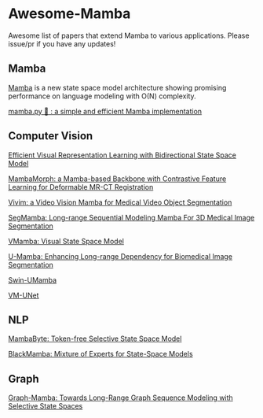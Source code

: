 # Awesome-Mamba
Awesome list of papers that extend Mamba to various applications.
Please issue/pr if you have any updates!
## Mamba
[Mamba](https://github.com/state-spaces/mamba) is a new state space model architecture showing promising performance on language modeling with O(N) complexity.

[mamba.py 🐍 : a simple and efficient Mamba implementation](https://github.com/alxndrTL/mamba.py)

## Computer Vision

[Efficient Visual Representation Learning with Bidirectional State Space Model](https://github.com/hustvl/Vim)


[MambaMorph: a Mamba-based Backbone with Contrastive Feature Learning for Deformable MR-CT Registration](https://github.com/Guo-Stone/MambaMorph)

[Vivim: a Video Vision Mamba for Medical Video Object Segmentation](https://github.com/scott-yjyang/Vivim)

[SegMamba: Long-range Sequential Modeling Mamba For 3D Medical Image Segmentation](https://github.com/ge-xing/SegMamba)

[VMamba: Visual State Space Model](https://github.com/MzeroMiko/VMamba)

[U-Mamba: Enhancing Long-range Dependency for Biomedical Image Segmentation](https://github.com/bowang-lab/U-Mamba)

[Swin-UMamba](https://github.com/JiarunLiu/Swin-UMamba)

[VM-UNet](https://github.com/JCruan519/VM-UNet)

## NLP

[MambaByte: Token-free Selective State Space Model](https://github.com/kyegomez/MambaByte)

[BlackMamba: Mixture of Experts for State-Space Models](https://static1.squarespace.com/static/658ded386c43c219ee47caba/t/65bd73200920d050ccbac40c/1706914594353/blackMamba.pdf)

## Graph

[Graph-Mamba: Towards Long-Range Graph Sequence Modeling with Selective State Spaces](https://github.com/bowang-lab/Graph-Mamba)
